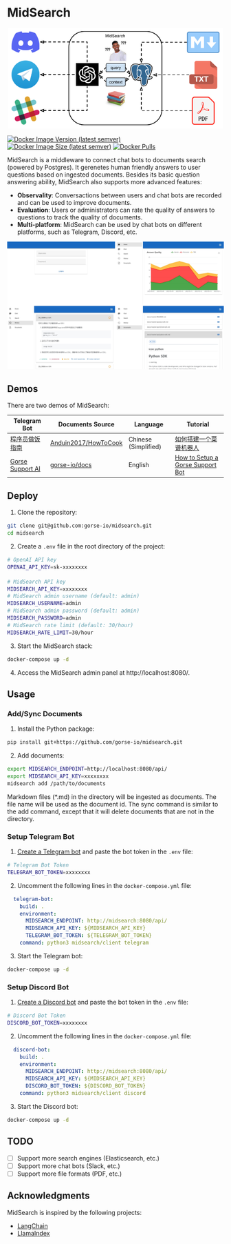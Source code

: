 # MidSearch

<p align="center">
<img width=500 src="./assets/midsearch.png">
</p>

[![Docker Image Version (latest semver)](https://img.shields.io/docker/v/zhenghaoz/midsearch)](https://hub.docker.com/r/zhenghaoz/midsearch)
[![Docker Image Size (latest semver)](https://img.shields.io/docker/image-size/zhenghaoz/midsearch)](https://hub.docker.com/r/zhenghaoz/midsearch)
[![Docker Pulls](https://img.shields.io/docker/pulls/zhenghaoz/midsearch)](https://hub.docker.com/r/zhenghaoz/midsearch)

MidSearch is a middleware to connect chat bots to documents search (powered by Postgres). It gerenetes human friendly answers to user questions based on ingested documents. Besides its basic question answering ability, MidSearch also supports more advanced features:

- **Observality**: Conversactions between users and chat bots are recorded and can be used to improve documents.
- **Evaluation**: Users or administrators can rate the quality of answers to questions to track the quality of documents.
- **Multi-platform**: MidSearch can be used by chat bots on different platforms, such as Telegram, Discord, etc.

![](./assets/preview.png)

## Demos

There are two demos of MidSearch:

| Telegram Bot | Documents Source | Language | Tutorial |
|-|-|-|-|
| [程序员做饭指南](https://t.me/how_to_cook_bot) | [Anduin2017/HowToCook](https://github.com/Anduin2017/HowToCook) | Chinese (Simplified) | [如何搭建一个菜谱机器人](./examples/how-to-cook-bot/) |
| [Gorse Support AI](https://t.me/gorse_support_bot) | [gorse-io/docs](https://github.com/gorse-io/docs) | English | [How to Setup a Gorse Support Bot](./examples/gorse-support-bot/) |

## Deploy

1. Clone the repository:

```bash
git clone git@github.com:gorse-io/midsearch.git
cd midsearch
```

2. Create a `.env` file in the root directory of the project:

```bash
# OpenAI API key
OPENAI_API_KEY=sk-xxxxxxxx

# MidSearch API key
MIDSEARCH_API_KEY=xxxxxxxx
# MidSearch admin username (default: admin)
MIDSEARCH_USERNAME=admin
# MidSearch admin password (default: admin)
MIDSEARCH_PASSWORD=admin
# MidSearch rate limit (default: 30/hour)
MIDSEARCH_RATE_LIMIT=30/hour
```

3. Start the MidSearch stack:

```bash
docker-compose up -d
```

4. Access the MidSearch admin panel at http://localhost:8080/.

## Usage

### Add/Sync Documents

1. Install the Python package:

```bash
pip install git+https://github.com/gorse-io/midsearch.git
```

2. Add documents:

```bash
export MIDSEARCH_ENDPOINT=http://localhost:8080/api/
export MIDSEARCH_API_KEY=xxxxxxxx
midsearch add /path/to/documents
```

Markdown files (*.md) in the directory will be ingested as documents. The file name will be used as the document id. The sync command is similar to the add command, except that it will delete documents that are not in the directory.

### Setup Telegram Bot

1. [Create a Telegram bot](https://sendpulse.com/knowledge-base/chatbot/telegram/create-telegram-chatbot) and paste the bot token in the `.env` file:

```bash
# Telegram Bot Token
TELEGRAM_BOT_TOKEN=xxxxxxxx
```

2. Uncomment the following lines in the `docker-compose.yml` file:

```yaml
  telegram-bot:
    build: .
    environment:
      MIDSEARCH_ENDPOINT: http://midsearch:8080/api/
      MIDSEARCH_API_KEY: ${MIDSEARCH_API_KEY}
      TELEGRAM_BOT_TOKEN: ${TELEGRAM_BOT_TOKEN}
    command: python3 midsearch/client telegram
```

3. Start the Telegram bot:

```bash
docker-compose up -d
```

### Setup Discord Bot

1. [Create a Discord bot](https://discordpy.readthedocs.io/en/stable/discord.html) and paste the bot token in the `.env` file:

```bash
# Discord Bot Token
DISCORD_BOT_TOKEN=xxxxxxxx
```

2. Uncomment the following lines in the `docker-compose.yml` file:

```yaml
  discord-bot:
    build: .
    environment:
      MIDSEARCH_ENDPOINT: http://midsearch:8080/api/
      MIDSEARCH_API_KEY: ${MIDSEARCH_API_KEY}
      DISCORD_BOT_TOKEN: ${DISCORD_BOT_TOKEN}
    command: python3 midsearch/client discord
```

3. Start the Discord bot:

```bash
docker-compose up -d
```

## TODO

- [ ] Support more search engines (Elasticsearch, etc.)
- [ ] Support more chat bots (Slack, etc.)
- [ ] Support more file formats (PDF, etc.)

## Acknowledgments

MidSearch is inspired by the following projects:

- [LangChain](https://github.com/hwchase17/langchain)
- [LlamaIndex](https://github.com/jerryjliu/llama_index)
